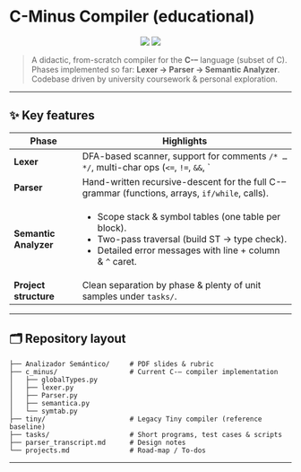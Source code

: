 # C-Minus Compiler (educational)

<p align="center">
  <img src="https://img.shields.io/badge/status-alpha-blue?style=flat-square"/>
  <img src="https://img.shields.io/badge/language-Python%203.11-yellow?style=flat-square"/>
</p>

> A didactic, from-scratch compiler for the **C-–** language (subset of C).  
> Phases implemented so far: **Lexer → Parser → Semantic Analyzer**.  
> Codebase driven by university coursework & personal exploration.

---

## ✨ Key features

| Phase | Highlights |
|-------|------------|
| **Lexer** | DFA-based scanner, support for comments `/* … */`, multi-char ops (`<=`, `!=`, `&&`, `||`). |
| **Parser** | Hand-written recursive-descent for the full C-– grammar (functions, arrays, `if/while`, calls). |
| **Semantic Analyzer** | <ul><li>Scope stack & symbol tables (one table per block).</li><li>Two-pass traversal (build ST → type check).</li><li>Detailed error messages with line + column & <code>^</code> caret.</li></ul> |
| **Project structure** | Clean separation by phase & plenty of unit samples under `tasks/`. |

---

## 🗂️ Repository layout

```text
├── Analizador Semántico/     # PDF slides & rubric
├── c_minus/                  # Current C-– compiler implementation
│   ├── globalTypes.py
│   ├── lexer.py
│   ├── Parser.py
│   ├── semantica.py
│   └── symtab.py
├── tiny/                     # Legacy Tiny compiler (reference baseline)
├── tasks/                    # Short programs, test cases & scripts
├── parser_transcript.md      # Design notes
└── projects.md               # Road-map / To-dos
```
---
